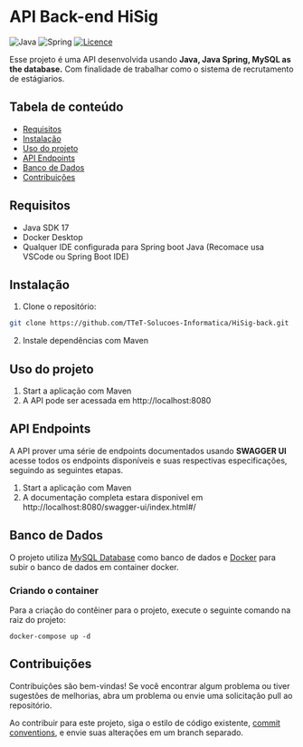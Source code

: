 # API Back-end HiSig

![Java](https://img.shields.io/badge/java-%23ED8B00.svg?style=for-the-badge&logo=openjdk&logoColor=white)
![Spring](https://img.shields.io/badge/spring-%236DB33F.svg?style=for-the-badge&logo=spring&logoColor=white)
[![Licence](https://img.shields.io/github/license/Ileriayo/markdown-badges?style=for-the-badge)](./LICENSE)

Esse projeto é uma API desenvolvida usando **Java, Java Spring, MySQL as the database.** 
Com finalidade de trabalhar como o sistema de recrutamento de estágiarios.

## Tabela de conteúdo

- [Requisitos](#requisitos)
- [Instalação](#instalação)
- [Uso do projeto](#uso-do-projeto)
- [API Endpoints](#api-endpoints)
- [Banco de Dados](#banco-de-dados)
- [Contribuições](#contribuições)

## Requisitos

- Java SDK 17
- Docker Desktop
- Qualquer IDE configurada para Spring boot Java (Recomace usa VSCode ou Spring Boot IDE)

## Instalação

1. Clone o repositório:

```bash
git clone https://github.com/TTeT-Solucoes-Informatica/HiSig-back.git
```

2. Instale dependências com Maven

## Uso do projeto

1. Start a aplicação com Maven
2. A API pode ser acessada em http://localhost:8080


## API Endpoints
A API prover uma série de endpoints documentados usando **SWAGGER UI** acesse todos os endpoints disponíveis e suas respectivas especificações, seguindo as seguintes etapas.
1. Start a aplicação com Maven
2. A documentação completa estara disponivel em http://localhost:8080/swagger-ui/index.html#/

## Banco de Dados
O projeto utiliza [MySQL Database](https://dev.mysql.com/doc/) como banco de dados e [Docker](https://hub.docker.com/_/mysql) para subir o banco de dados em container docker.

### Criando o container
Para a criação do contêiner para o projeto, execute o seguinte comando na raiz do projeto:
```docker
docker-compose up -d
```


## Contribuições

Contribuições são bem-vindas! Se você encontrar algum problema ou tiver sugestões de melhorias, abra um problema ou envie uma solicitação pull ao repositório.

Ao contribuir para este projeto, siga o estilo de código existente, [commit conventions](https://www.conventionalcommits.org/en/v1.0.0/), e envie suas alterações em um branch separado.